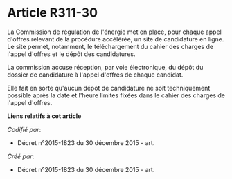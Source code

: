 # Article R311-30

La Commission de régulation de l'énergie met en place, pour chaque appel d'offres relevant de la procédure accélérée, un site
de candidature en ligne. Le site permet, notamment, le téléchargement du cahier des charges de l'appel d'offres et le dépôt
des candidatures.

La commission accuse réception, par voie électronique, du dépôt du dossier de candidature à l'appel d'offres de chaque
candidat.

Elle fait en sorte qu'aucun dépôt de candidature ne soit techniquement possible après la date et l'heure limites fixées dans
le cahier des charges de l'appel d'offres.

**Liens relatifs à cet article**

_Codifié par_:

  - Décret n°2015-1823 du 30 décembre 2015 - art.

_Créé par_:

  - Décret n°2015-1823 du 30 décembre 2015 - art.
